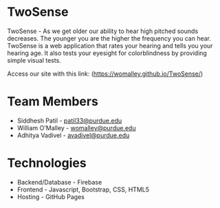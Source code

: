 # TwoSense
TwoSense - As we get older our ability to hear high pitched sounds decreases. 
The younger you are the higher the frequency you can hear. 
TwoSense is a web application that rates your hearing and tells you your hearing age. 
It also tests your eyesight for colorblindness by providing simple visual tests.

Access our site with this link: (https://womalley.github.io/TwoSense/)

# Team Members
* Siddhesh Patil - patil33@purdue.edu
* William O'Malley - womalley@purdue.edu
* Adhitya Vadivel - avadivel@purdue.edu

# Technologies
* Backend/Database - Firebase
* Frontend - Javascript, Bootstrap, CSS, HTML5
* Hosting - GitHub Pages
